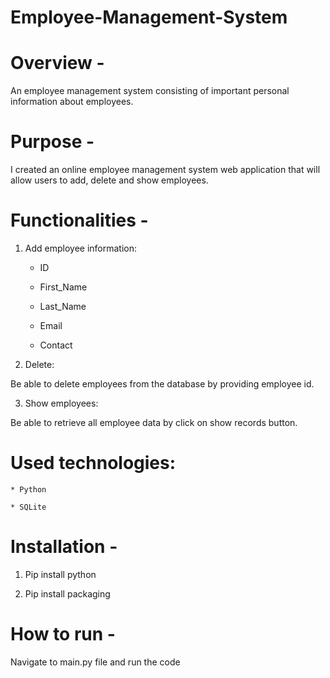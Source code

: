 # Employee-Management-System

# Overview -
 
An employee management system consisting of important personal information about employees.

# Purpose -

I created an online employee management system web application that will allow users to add, delete and show employees.

# Functionalities - 

1. Add employee information:
    * ID
      
    * First_Name
      
    * Last_Name
      
    * Email
      
    * Contact
      
2. Delete:
   
Be able to delete employees from the database by providing employee id.

3. Show employees:
   
Be able to retrieve all employee data by click on show records button.

# Used technologies:

    * Python
    
    * SQLite
    
# Installation -

1) Pip install python
  
3) Pip install packaging
   
# How to run -

Navigate to main.py file and run the code
